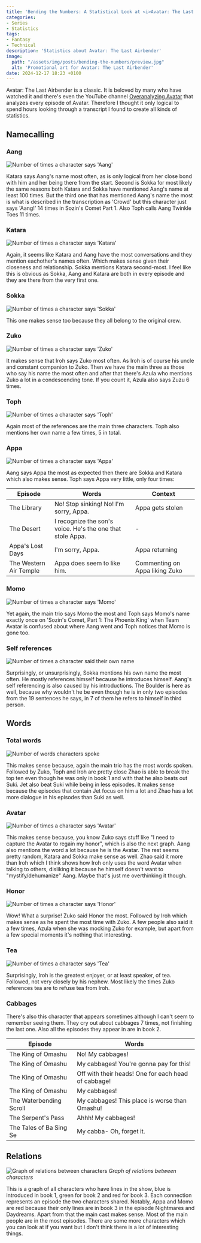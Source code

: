 ```yaml
---
title: 'Bending the Numbers: A Statistical Look at <i>Avatar: The Last Airbender</i>'
categories:
- Series
- Statistics
tags:
- Fantasy
- Technical
description: 'Statistics about Avatar: The Last Airbender'
image:
  path: "/assets/img/posts/bending-the-numbers/preview.jpg"
  alt: 'Promotional art for Avatar: The Last Airbender'
date: 2024-12-17 18:23 +0100
---
```

Avatar: The Last Airbender is a classic. It is beloved by many who have watched it and there's even the YouTube channel [Overanalyzing Avatar](https://www.youtube.com/@overanalyzingavatar) that analyzes every episode of Avatar. Therefore I thought it only logical to spend hours looking through a transcript I found to create all kinds of statistics.

## Namecalling

### Aang

![Number of times a character says 'Aang'](/assets/img/posts/bending-the-numbers/aang.png)

Katara says Aang's name most often, as is only logical from her close bond with him and her being there from the start. Second is Sokka for most likely the same reasons both Katara and Sokka have mentioned Aang's name at least 100 times. But the third one that has mentioned Aang's name the most is what is described in the transcription as 'Crowd' but this character just says 'Aang!' 14 times in Sozin's Comet Part 1. Also Toph calls Aang Twinkle Toes 11 times.

### Katara

![Number of times a character says 'Katara'](/assets/img/posts/bending-the-numbers/katara.png)

Again, it seems like Katara and Aang have the most conversations and they mention eachother's names often. Which makes sense given their closeness and relationship. Sokka mentions Katara second-most. I feel like this is obvious as Sokka, Aang and Katara are both in every episode and they are there from the very first one.

### Sokka

![Number of times a character says 'Sokka'](/assets/img/posts/bending-the-numbers/sokka.png)

This one makes sense too because they all belong to the original crew.

### Zuko

![Number of times a character says 'Zuko'](/assets/img/posts/bending-the-numbers/zuko.png)

It makes sense that Iroh says Zuko most often. As Iroh is of course his uncle and constant companion to Zuko. Then we have the main three as those who say his name the most often and after that there's Azula who mentions Zuko a lot in a condescending tone. If you count it, Azula also says Zuzu 6 times.

### Toph

![Number of times a character says 'Toph'](/assets/img/posts/bending-the-numbers/toph.png)

Again most of the references are the main three characters. Toph also mentions her own name a few times, 5 in total.

### Appa

![Number of times a character says 'Appa'](/assets/img/posts/bending-the-numbers/appa.png)

Aang says Appa the most as expected then there are Sokka and Katara which also makes sense. Toph says Appa very little, only four times:

| Episode                | Words                                                      | Context                        |
| ---------------------- | ---------------------------------------------------------- | ------------------------------ |
| The Library            | No! Stop sinking! No! I'm sorry, Appa.                     | Appa gets stolen               |
| The Desert             | I recognize the son's voice. He's the one that stole Appa. | -                              |
| Appa's Lost Days       | I'm sorry, Appa.                                           | Appa returning                 |
| The Western Air Temple | Appa  does seem to like him.                               | Commenting on Appa liking Zuko |

### Momo

![Number of times a character says 'Momo'](/assets/img/posts/bending-the-numbers/momo.png)

Yet again, the main trio says Momo the most and Toph says Momo's name exactly once on 'Sozin's Comet, Part 1: The Phoenix King' when Team Avatar is confused about where Aang went and Toph notices that Momo is gone too.

### Self references

![Number of times a character said their own name](/assets/img/posts/bending-the-numbers/self_reference.png)

Surprisingly, or unsurprisingly, Sokka mentions his own name the most often. He mostly references himself because he introduces himself. Aang's self referencing is also caused by his introductions. The Boulder is here as well, because why wouldn't he be even though he is in only two episodes from the 19 sentences he says, in 7 of them he refers to himself in third person.

## Words

### Total words

![Number of words characters spoke](/assets/img/posts/bending-the-numbers/total_words.png)

This makes sense because, again the main trio has the most words spoken. Followed by Zuko, Toph and Iroh are pretty close Zhao is able to break the top ten even though he was only in book 1 and with that he also beats out Suki. Jet also beat Suki while being in less episodes. It makes sense because the episodes that contain Jet focus on him a lot and Zhao has a lot more dialogue in his episodes than Suki as well.

### Avatar

![Number of times a character says 'Avatar'](/assets/img/posts/bending-the-numbers/avatar.png)

This makes sense because, you know Zuko says stuff like "I need to capture the Avatar to regain my honor", which is also the next graph. Aang also mentions the word a lot because he is the Avatar. The rest seems pretty random, Katara and Sokka make sense as well. Zhao said it more than Iroh which I think shows how Iroh only uses the word Avatar when talking to others, disliking it because he himself doesn't want to "mystify/dehumanize" Aang. Maybe that's just me overthinking it though.

### Honor

![Number of times a character says 'Honor'](/assets/img/posts/bending-the-numbers/honor.png)

Wow! What a surprise! Zuko said Honor the most. Followed by Iroh which makes sense as he spent the most time with Zuko. A few people also said it a few times, Azula when she was mocking Zuko for example, but apart from a few special moments it's nothing that interesting.

### Tea

![Number of times a character says 'Tea'](/assets/img/posts/bending-the-numbers/tea.png)

Surprisingly, Iroh is the greatest enjoyer, or at least speaker, of tea. Followed, not very closely by his nephew. Most likely the times Zuko references tea are to refuse tea from Iroh.

### Cabbages

There's also this character that appears sometimes although I can't seem to remember seeing them. They cry out about cabbages 7 times, not finishing the last one. Also all the episodes they appear in are in book 2.

| Episode                 | Words                                               |
| ----------------------- | --------------------------------------------------- |
| The King of Omashu      | No! My cabbages!                                    |
| The King of Omashu      | My cabbages! You're gonna pay for this!             |
| The King of Omashu      | Off with their heads! One for each head of cabbage! |
| The King of Omashu      | My cabbages!                                        |
| The Waterbending Scroll | My cabbages! This place is worse than Omashu!       |
| The Serpent's Pass      | Ahhh! My cabbages!                                  |
| The Tales of Ba Sing Se | My cabba- Oh, forget it.                            |

## Relations

![Graph of relations between characters](/assets/img/posts/bending-the-numbers/graph.png)
_Graph of relations between characters_

This is a graph of all characters who have lines in the show, blue is introduced in book 1, green for book 2 and red for book 3. Each connection represents an episode the two characters shared. Notably, Appa and Momo are red because their only lines are in book 3 in the episode Nightmares and Daydreams. Apart from that the main cast makes sense. Most of the main people are in the most episodes. There are some more characters which you can look at if you want but I don't think there is a lot of interesting things.
